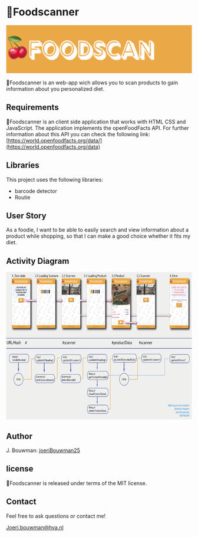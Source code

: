 # 🍒Foodscanner

<img src="https://github.com/joeriBouwman25/Foodscanner/blob/main/assets/banner.png" height=130>

🍒Foodscanner is an web-app wich allows you to scan products to gain information about you personalized diet.

## Requirements

🍒Foodscanner is an client side application that works with HTML CSS and JavaScript. The application implements the openFoodFacts API. For further information about this API you can check the following link: [https://world.openfoodfacts.org/data/](https://world.openfoodfacts.org/data)

## Libraries

This project uses the following libraries:

- barcode detector
- Routie

## User Story

As a foodie, I want to be able to easily search and view information about a product while shopping, so that I can make a good choice whether it fits my diet.

## Activity Diagram

<img src="https://github.com/joeriBouwman25/Foodscanner/blob/main/assets/activity%20diagram.png" height=400>

## Author

J. Bouwman: [joeriBouwman25](https://github.com/joeriBouwman25)

## license

🍒Foodscanner is released under terms of the MIT license.

## Contact

Feel free to ask questions or contact me!

Joeri.bouwman@hva.nl
